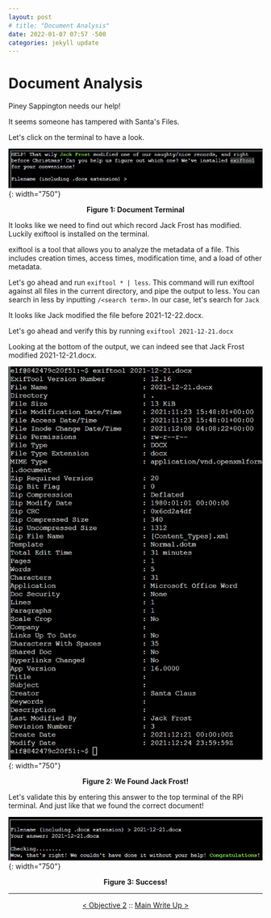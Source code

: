 ```yaml
---
layout: post
# title: "Document Analysis"
date: 2022-01-07 07:57 -500
categories: jekyll update
---
```


# Document Analysis

Piney Sappington needs our help!

It seems someone has tampered with Santa's Files.

Let's click on the terminal to have a look.

![Document Terminal](/assets/img/2021_sans_hhc/term/document_analysis/picture_1.png){: width="750"}
<p align="center"><strong>Figure 1: Document Terminal</strong></p>

It looks like we need to find out which record Jack Frost has modified. Luckily exiftool is installed on the terminal.

exiftool is a tool that allows you to analyze the metadata of a file. This includes creation times, access times, modification time, and a load of other metadata.

Let's go ahead and run `exiftool * | less`. This command will run exiftool against all files in the current directory, and pipe the output to less.
You can search in less by inputting `/<search term>`. In our case, let's search for `Jack`

It looks like Jack modified the file before 2021-12-22.docx.

Let's go ahead and verify this by running `exiftool 2021-12-21.docx`

Looking at the bottom of the output, we can indeed see that Jack Frost modified 2021-12-21.docx.

![We Found Jack Frost](/assets/img/2021_sans_hhc/term/document_analysis/picture_3.png){: width="750"}
<p align="center"><strong>Figure 2: We Found Jack Frost!</strong></p>

Let's validate this by entering this answer to the top terminal of the RPi terminal.
And just like that we found the correct document!

![Success](/assets/img/2021_sans_hhc/term/document_analysis/picture_5.png){: width="750"}
<p align="center"><strong>Figure 3: Success!</strong></p>

---
<p align="center"><a href="/write_ups/2021_sans_hhc/obj/2022-01-06-SANS-Holiday-Hack-Objective-2">< Objective 2</a> :: <a href="/2021-SANS-Holiday-Hack-Challenge/">Main Write Up ></a></p>
